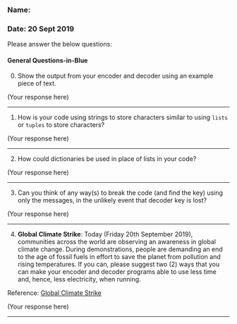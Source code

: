 ### Name:
### Date: 20 Sept 2019

Please answer the below questions:


#### General Questions-in-Blue

0. Show the output from your encoder and decoder using an example piece of text.

(Your response here)

 ---

1. How is your code using strings to store characters similar to using ```lists``` or ```tuples``` to store characters?

(Your response here)

---

2. How could dictionaries be used in place of lists in your code?

(Your response here)

---

3. Can you think of any way(s) to break the code (and find the key) using only the messages, in the unlikely event that decoder key is lost?

(Your response here)

---
4. **Global Climate Strike**: Today (Friday 20th September 2019), communities across the world are observing an awareness in global climate change. During demonstrations, people are demanding an end to the age of fossil fuels in effort to save the planet from pollution and rising temperatures. If you can, please suggest two (2) ways that you can make your encoder and decoder programs able to use less time and, hence, less electricity, when running.

Reference: [Global Climate Strike](https://globalclimatestrike.net)

(Your response here)

---
